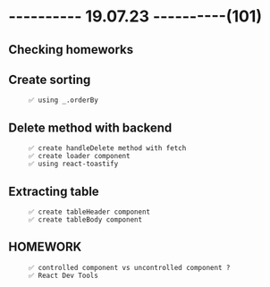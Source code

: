 # ---------- 19.07.23 ----------(101)

## Checking homeworks

## Create sorting

         ✅ using _.orderBy

## Delete method with backend

         ✅ create handleDelete method with fetch
         ✅ create loader component
         ✅ using react-toastify

## Extracting table

         ✅ create tableHeader component
         ✅ create tableBody component

## HOMEWORK

         ✅ controlled component vs uncontrolled component ?
         ✅ React Dev Tools
